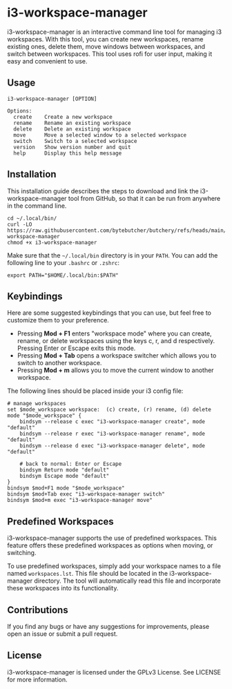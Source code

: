 # i3-workspace-manager

i3-workspace-manager is an interactive command line tool for managing i3 workspaces. With this tool, you can create new workspaces, rename existing ones, delete them, move windows between workspaces, and switch between workspaces. This tool uses rofi for user input, making it easy and convenient to use.

## Usage

```
i3-workspace-manager [OPTION]

Options:
  create    Create a new workspace
  rename    Rename an existing workspace
  delete    Delete an existing workspace
  move      Move a selected window to a selected workspace
  switch    Switch to a selected workspace
  version   Show version number and quit
  help      Display this help message
```

## Installation

This installation guide describes the steps to download and link the i3-workspace-manager tool from GitHub, so that it can be run from anywhere in the command line.

```
cd ~/.local/bin/
curl -LO https://raw.githubusercontent.com/bytebutcher/butchery/refs/heads/main/i3/i3-workspace-manager
chmod +x i3-workspace-manager
```

Make sure that the ```~/.local/bin``` directory is in your ```PATH```. You can add the following line to your ```.bashrc``` or ```.zshrc```:
```
export PATH="$HOME/.local/bin:$PATH"
```

## Keybindings

Here are some suggested keybindings that you can use, but feel free to customize them to your preference.

* Pressing **Mod + F1** enters "workspace mode" where you can create, rename, or delete workspaces using the keys c, r, and d respectively. Pressing Enter or Escape exits this mode.
* Pressing **Mod + Tab** opens a workspace switcher which allows you to switch to another workspace.
* Pressing **Mod + m** allows you to move the current window to another workspace.

The following lines should be placed inside your i3 config file:
```
# manage workspaces
set $mode_workspace workspace:  (c) create, (r) rename, (d) delete 
mode "$mode_workspace" {
	bindsym --release c exec "i3-workspace-manager create", mode "default"	
	bindsym --release r exec "i3-workspace-manager rename", mode "default"
	bindsym --release d exec "i3-workspace-manager delete", mode "default"
    
	# back to normal: Enter or Escape
	bindsym Return mode "default"
	bindsym Escape mode "default"
}
bindsym $mod+F1 mode "$mode_workspace"
bindsym $mod+Tab exec "i3-workspace-manager switch"
bindsym $mod+m exec "i3-workspace-manager move"
```
## Predefined Workspaces

i3-workspace-manager supports the use of predefined workspaces. 
This feature offers these predefined workspaces as options when moving, 
or switching.

To use predefined workspaces, simply add your workspace names to a file named 
`workspaces.lst`. 
This file should be located in the i3-workspace-manager directory. 
The tool will automatically read this file and incorporate these workspaces 
into its functionality.

## Contributions

If you find any bugs or have any suggestions for improvements, please open an issue or submit a pull request.

## License

i3-workspace-manager is licensed under the GPLv3 License. See LICENSE for more information.

